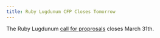 ```yaml
---
title: Ruby Lugdunum CFP Closes Tomorrow
---
```


The Ruby Lugdunum [call for proprosals][cfp] closes March 31th.

[cfp]: http://rulu.eu/cfp/
